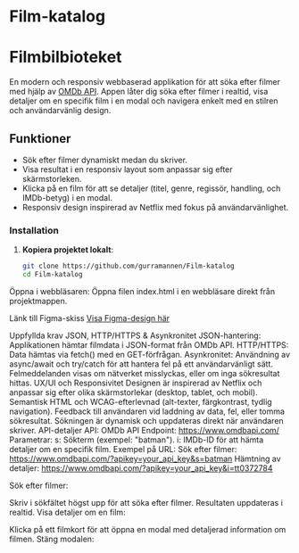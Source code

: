 # Film-katalog

# Filmbilbioteket

En modern och responsiv webbaserad applikation för att söka efter filmer med hjälp av [OMDb API](https://www.omdbapi.com/). Appen låter dig söka efter filmer i realtid, visa detaljer om en specifik film i en modal och navigera enkelt med en stilren och användarvänlig design.

## Funktioner
- Sök efter filmer dynamiskt medan du skriver.
- Visa resultat i en responsiv layout som anpassar sig efter skärmstorleken.
- Klicka på en film för att se detaljer (titel, genre, regissör, handling, och IMDb-betyg) i en modal.
- Responsiv design inspirerad av Netflix med fokus på användarvänlighet.

### Installation
1. **Kopiera projektet lokalt**:
   ```bash
   git clone https://github.com/gurramannen/Film-katalog
   cd Film-katalog
Öppna i webbläsaren: Öppna filen index.html i en webbläsare direkt från projektmappen.

Länk till Figma-skiss
[Visa Figma-design här](https://www.figma.com/design/zMlUpB2JdZ0rcrs7YSse8P/Film-katalog-wireframes?node-id=0-1&p=f&t=xRzMxPN9L3XnTZQe-0)

Uppfyllda krav
JSON, HTTP/HTTPS & Asynkronitet
JSON-hantering: Applikationen hämtar filmdata i JSON-format från OMDb API.
HTTP/HTTPS: Data hämtas via fetch() med en GET-förfrågan.
Asynkronitet: Användning av async/await och try/catch för att hantera fel på ett användarvänligt sätt. Felmeddelanden visas om nätverket misslyckas, eller om inga sökresultat hittas.
UX/UI och Responsivitet
Designen är inspirerad av Netflix och anpassar sig efter olika skärmstorlekar (desktop, tablet, och mobil).
Semantisk HTML och WCAG-efterlevnad (alt-texter, färgkontrast, tydlig navigation).
Feedback till användaren vid laddning av data, fel, eller tomma sökresultat.
Sökningen är dynamisk och uppdateras direkt när användaren skriver.
API-detaljer
API: OMDb API
Endpoint: https://www.omdbapi.com/
Parametrar:
s: Sökterm (exempel: "batman").
i: IMDb-ID för att hämta detaljer om en specifik film.
Exempel på URL:
Sök efter filmer: https://www.omdbapi.com/?apikey=your_api_key&s=batman
Hämtning av detaljer: https://www.omdbapi.com/?apikey=your_api_key&i=tt0372784

Sök efter filmer:

Skriv i sökfältet högst upp för att söka efter filmer. Resultaten uppdateras i realtid.
Visa detaljer om en film:

Klicka på ett filmkort för att öppna en modal med detaljerad information om filmen.
Stäng modalen: